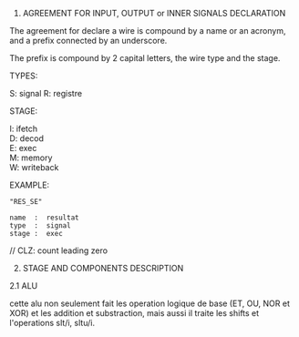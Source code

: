 
1. AGREEMENT FOR INPUT, OUTPUT or INNER SIGNALS DECLARATION

The agreement for declare a wire is compound by a name or 
an acronym, and a prefix connected by an underscore.

The prefix is compound by 2 capital letters, 
the wire type and the stage.

TYPES:

S: signal
R: registre


STAGE:

I: ifetch  
D: decod  
E: exec  
M: memory  
W: writeback

EXAMPLE:

    "RES_SE"

    name  :  resultat   
    type  :  signal
    stage :  exec


// CLZ: count leading zero

2. STAGE AND COMPONENTS DESCRIPTION

2.1 ALU

cette alu non seulement fait les operation logique de base (ET, OU, NOR et XOR)
et les addition et substraction, mais aussi il traite les shifts et l'operations slt/i, sltu/i.